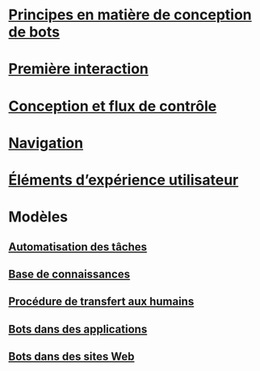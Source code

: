 # [Principes en matière de conception de bots](../bot-service-design-principles.md)
# [Première interaction](../bot-service-design-first-interaction.md)
# [Conception et flux de contrôle](../bot-service-design-conversation-flow.md)
# [Navigation](../bot-service-design-navigation.md)
# [Éléments d’expérience utilisateur](../bot-service-design-user-experience.md)
# Modèles
## [Automatisation des tâches](../bot-service-design-pattern-task-automation.md)
## [Base de connaissances](../bot-service-design-pattern-knowledge-base.md)
## [Procédure de transfert aux humains](../bot-service-design-pattern-handoff-human.md)
## [Bots dans des applications](../bot-service-design-pattern-embed-app.md)
## [Bots dans des sites Web](../bot-service-design-pattern-embed-web-site.md)
